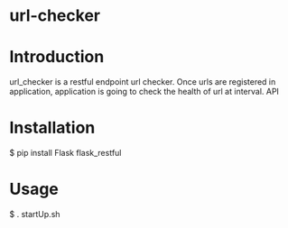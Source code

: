 # url-checker



Introduction
============
url_checker is a restful endpoint url checker. Once urls are registered in application, application is going to check the health of url at interval.
API

Installation
============
$ pip install Flask flask_restful

Usage
=====
$ . startUp.sh
